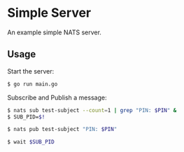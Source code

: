 # Simple Server

An example simple NATS server.

## Usage

Start the server:

```bash
$ go run main.go
```

Subscribe and Publish a message:

```bash
$ nats sub test-subject --count=1 | grep "PIN: $PIN" &
$ SUB_PID=$!

$ nats pub test-subject "PIN: $PIN"

$ wait $SUB_PID
```

[User and Password Auth]: https://docs.nats.io/using-nats/developer/connecting/userpass
